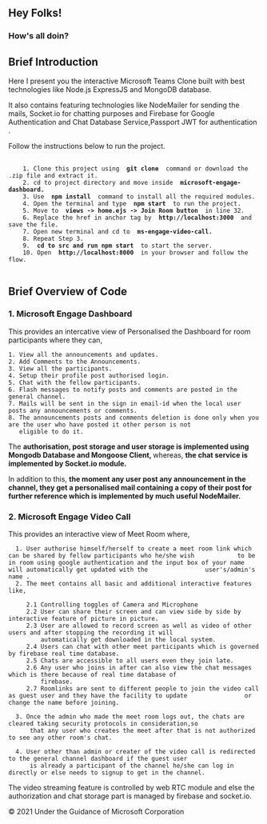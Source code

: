 <h2>Hey Folks!</h2>

<h3>How's all doin?</h3>

<h2> Brief Introduction </h2>

<p>Here I present you the interactive Microsoft Teams Clone built with best technologies like Node.js ExpressJS and MongoDB database.

It also contains featuring technologies like NodeMailer for sending the mails, Socket.io for chatting purposes and Firebase for Google Authentication and Chat Database Service,Passport JWT for authentication .</p>


<p>Follow the instructions below to run the project.</p>

<pre>
  <code>
    1. Clone this project using <strong> git clone </strong> command or download the .zip file and extract it.
    2. cd to project directory and move inside <strong> microsoft-engage-dashboard. </strong>
    3. Use <strong> npm install </strong> command to install all the required modules.
    4. Open the terminal and type <strong> npm start </strong> to run the project.
    5. Move to <strong> views -> home.ejs -> Join Room button </strong> in line 32.
    6. Replace the href in anchor tag by <strong> http://localhost:3000 </strong> and save the file.
    7. Open new terminal and cd to <strong> ms-engage-video-call. </strong>
    8. Repeat Step 3.
    9. <strong> cd to src and run npm start </strong> to start the server.
    10. Open <strong> http://localhost:8000 </strong> in your browser and follow the flow.
  </code>
</pre>

<h2> Brief Overview of Code </h2>

<h3> 1. Microsoft Engage Dashboard </h3>

<p> This provides an intercative view of Personalised the Dashboard for room participants where they can,
    
    1. View all the announcements and updates.
    2. Add Comments to the Announcements.
    3. View all the participants.
    4. Setup their profile post authorised login.
    5. Chat with the fellow participants.
    6. Flash messages to notify posts and comments are posted in the general channel.
    7. Mails will be sent in the sign in email-id when the local user posts any announcements or comments.
    8. The announcements posts and comments deletion is done only when you are the user who have posted it other person is not 
       eligible to do it.
  
  The <strong> authorisation, post storage and user storage is implemented using Mongodb Database and Mongoose Client, </strong> whereas, <strong> the chat service is implemented by Socket.io module.</strong>
  
  In addition to this, <strong> the moment any user post any announcement in the channel, they get a personalised mail containing a copy of their post for further reference which is implemented by much useful NodeMailer. </strong> </p>
  
  <h3> 2. Microsoft Engage Video Call </h3>
  
  <p> This provides an interactive view of Meet Room where,
    
      1. User authorise himself/herself to create a meet room link which can be shared by fellow participants who he/she wish            to be in room using google authentication and the input box of your name will automatically get updated with the                user's/admin's  name .
      2. The meet contains all basic and additional interactive features like,
          
         2.1 Controlling toggles of Camera and Microphone
         2.2 User can share their screen and can view side by side by interactive feature of picture in picture.
         2.3 User are allowed to record screen as well as video of other users and after stopping the recording it will         
             automatically get downloaded in the local system.
         2.4 Users can chat with other meet participants which is governed by firebase real time database.
         2.5 Chats are accessible to all users even they join late.
         2.6 Any user who joins in after can also view the chat messages which is there because of real time database of 
             firebase.
         2.7 Roomlinks are sent to different people to join the video call as guest user and they have the facility to update                or change the name before joining.
  
      3. Once the admin who made the meet room logs out, the chats are cleared taking security protocols in consideration,so 
          that any user who creates the meet after that is not authorized to see any other room's chat.
      
      4. User other than admin or creater of the video call is redirected to the general channel dashboard if the guest user 
          is already a participant of the channel he/she can log in directly or else needs to signup to get in the channel.
    
   The video streaming feature is controlled by web RTC module and else the authorization and chat storage part is managed by firebase and socket.io. </p>
   
  <div class="footer">
        &copy; 2021 Under the Guidance of Microsoft Corporation
   </div>
